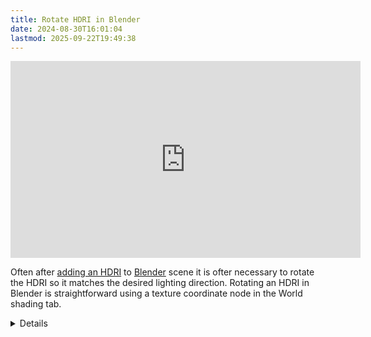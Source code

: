 ```yaml
---
title: Rotate HDRI in Blender
date: 2024-08-30T16:01:04
lastmod: 2025-09-22T19:49:38
---
```


<div class="container-16-9-iframe">
<iframe class="youTubeIframe" width="560" height="315" src="https://www.youtube.com/embed/B013GO9Xy1o?rel=0" title="YouTube video player" frameborder="0" allow="accelerometer; autoplay; clipboard-write; encrypted-media; gyroscope; picture-in-picture; web-share" referrerpolicy="strict-origin-when-cross-origin" allowfullscreen></iframe>
</div>

Often after [adding an HDRI](./hdri-background-blender.md) to [Blender](./blender.md) scene it is ofter necessary to rotate the HDRI so it matches the desired lighting direction. Rotating an HDRI in Blender is straightforward using a texture coordinate node in the World shading tab.

<details>
<sumamry>

## How to Rotate an HDRI in Blender Video Transcript

</summary>

How many times have you found a great HDRI image to use in Blender to light your scene only to find out that the sun or the lights aren't in the right spot so the shadows just aren't correct. You have a shadow falling down on your amazing 3D model and the HDRI is just in position in Blender. How can you rotate an HDRI in Blender so you don't have this problem?

In order to rotate an HDRI go to the shading tab. Then instead of selecting objects, click world. Now we have access to the background texture that is the HDRI. We need to add a couple nodes. Press shift a, search for texture coordinate, then we need a mapping node. Press shift a again, search mapping.

Then we can simply plug the generated from the texture coordinate node into the vector of the mapping then the vector node from the mapping into the vector of the exr or our environment texture. Switch to render preview. Look through the camera.

Now if I rotate on the z-axis you'll see that the environment texture rotates around so now I can completely position my HDRI. In fact I can even rotate it on the X and Y axis if I want to have a more dramatic sunlight. So this is a really nice way to take those beautiful HDRI images and then rotate them so they work more for what you need for your particular scene.

Hopefully this helps you rotate HDRI images in in Blender. Happy 3D modeling!

</details>
